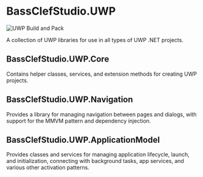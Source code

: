 # BassClefStudio.UWP
![UWP Build and Pack](https://github.com/bassclefstudio/BassClefStudio.UWP/workflows/UWP%20Build%20and%20Pack/badge.svg)

A collection of UWP libraries for use in all types of UWP .NET projects.
## BassClefStudio.UWP.Core
Contains helper classes, services, and extension methods for creating UWP projects.
## BassClefStudio.UWP.Navigation
Provides a library for managing navigation between pages and dialogs, with support for the MMVM pattern and dependency injection.
## BassClefStudio.UWP.ApplicationModel
Provides classes and services for managing application lifecycle, launch, and initialization, connecting with background tasks, app services, and various other activation patterns.